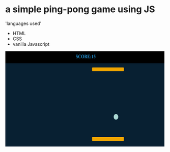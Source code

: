 # a simple ping-pong game using JS
'languages used'
- HTML
- CSS
- vanilla Javascript

<img src="img-1.png" style="height:300px; width:500px;">
